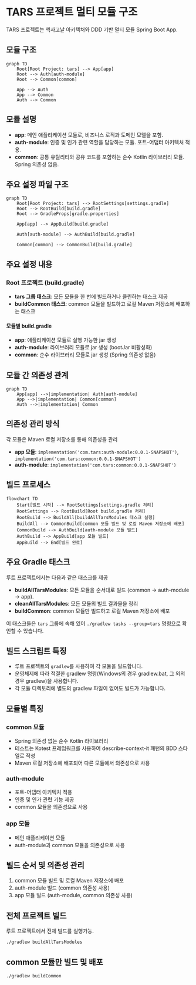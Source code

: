 # TARS 프로젝트 멀티 모듈 구조

TARS 프로젝트는 헥사고날 아키텍처와 DDD 기반 멀티 모듈 Spring Boot App.

## 모듈 구조

```mermaid
graph TD
    Root[Root Project: tars] --> App[app]
    Root --> Auth[auth-module]
    Root --> Common[common]
    
    App --> Auth
    App --> Common
    Auth --> Common
```

## 모듈 설명

- **app**: 메인 애플리케이션 모듈로, 비즈니스 로직과 도메인 모델을 포함.
- **auth-module**: 인증 및 인가 관련 역할을 담당하는 모듈. 포트-어댑터 아키텍처 적용.
- **common**: 공통 유틸리티와 공유 코드를 포함하는 순수 Kotlin 라이브러리 모듈. Spring 의존성 없음.

## 주요 설정 파일 구조

```mermaid
graph TD
    Root[Root Project: tars] --> RootSettings[settings.gradle]
    Root --> RootBuild[build.gradle]
    Root --> GradleProps[gradle.properties]
    
    App[app] --> AppBuild[build.gradle]
    
    Auth[auth-module] --> AuthBuild[build.gradle]
    
    Common[common] --> CommonBuild[build.gradle]
```

## 주요 설정 내용

### Root 프로젝트 (build.gradle)

- **tars 그룹 태스크**: 모든 모듈을 한 번에 빌드하거나 클린하는 태스크 제공
- **buildCommon 태스크**: common 모듈을 빌드하고 로컬 Maven 저장소에 배포하는 태스크

#### 모듈별 build.gradle

- **app**: 애플리케이션 모듈로 실행 가능한 jar 생성
- **auth-module**: 라이브러리 모듈로 jar 생성 (bootJar 비활성화)
- **common**: 순수 라이브러리 모듈로 jar 생성 (Spring 의존성 없음)

## 모듈 간 의존성 관계

```mermaid
graph TD
    App[app] -->|implementation| Auth[auth-module]
    App -->|implementation| Common[common]
    Auth -->|implementation| Common
```

## 의존성 관리 방식

각 모듈은 Maven 로컬 저장소를 통해 의존성을 관리

- **app 모듈**: `implementation('com.tars:auth-module:0.0.1-SNAPSHOT')`, `implementation('com.tars:common:0.0.1-SNAPSHOT')`
- **auth-module**: `implementation('com.tars:common:0.0.1-SNAPSHOT')`

## 빌드 프로세스

```mermaid
flowchart TD
    Start[빌드 시작] --> RootSettings[settings.gradle 처리]
    RootSettings --> RootBuild[Root build.gradle 처리]
    RootBuild --> BuildAll[buildAllTarsModules 태스크 실행]
    BuildAll --> CommonBuild[common 모듈 빌드 및 로컬 Maven 저장소에 배포]
    CommonBuild --> AuthBuild[auth-module 모듈 빌드]
    AuthBuild --> AppBuild[app 모듈 빌드]
    AppBuild --> End[빌드 완료]
```

## 주요 Gradle 태스크

루트 프로젝트에서는 다음과 같은 태스크를 제공

- **buildAllTarsModules**: 모든 모듈을 순서대로 빌드 (common -> auth-module -> app).
- **cleanAllTarsModules**: 모든 모듈의 빌드 결과물을 정리
- **buildCommon**: common 모듈만 빌드하고 로컬 Maven 저장소에 배포

이 태스크들은 `tars` 그룹에 속해 있어 `./gradlew tasks --group=tars` 명령으로 확인할 수 있습니다.

## 빌드 스크립트 특징

- 루트 프로젝트의 `gradlew`를 사용하여 각 모듈을 빌드합니다.
- 운영체제에 따라 적절한 gradlew 명령(Windows의 경우 gradlew.bat, 그 외의 경우 gradlew)을 사용합니다.
- 각 모듈 디렉토리에 별도의 gradlew 파일이 없어도 빌드가 가능합니다.

## 모듈별 특징

### common 모듈

- Spring 의존성 없는 순수 Kotlin 라이브러리
- 테스트는 Kotest 프레임워크를 사용하여 describe-context-it 패턴의 BDD 스타일로 작성
- Maven 로컬 저장소에 배포되어 다른 모듈에서 의존성으로 사용

### auth-module

- 포트-어댑터 아키텍처 적용
- 인증 및 인가 관련 기능 제공
- common 모듈을 의존성으로 사용

### app 모듈

- 메인 애플리케이션 모듈
- auth-module과 common 모듈을 의존성으로 사용

## 빌드 순서 및 의존성 관리

1. common 모듈 빌드 및 로컬 Maven 저장소에 배포
2. auth-module 빌드 (common 의존성 사용)
3. app 모듈 빌드 (auth-module, common 의존성 사용)

## 전체 프로젝트 빌드

루트 프로젝트에서 전체 빌드를 실행가능.

```bash
./gradlew buildAllTarsModules
```

## common 모듈만 빌드 및 배포

```bash
./gradlew buildCommon
``` 